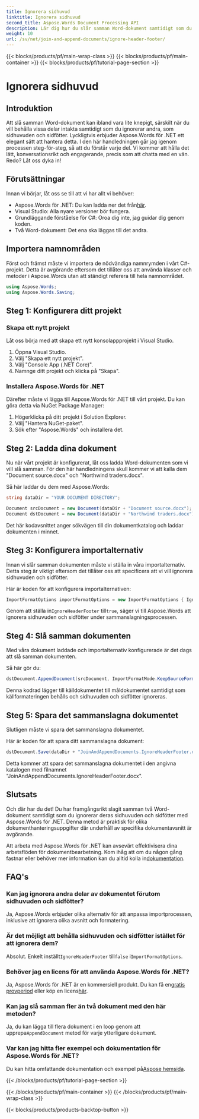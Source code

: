 ```yaml
---
title: Ignorera sidhuvud
linktitle: Ignorera sidhuvud
second_title: Aspose.Words Document Processing API
description: Lär dig hur du slår samman Word-dokument samtidigt som du ignorerar sidhuvuden och sidfötter med Aspose.Words för .NET med denna steg-för-steg-guide.
weight: 10
url: /sv/net/join-and-append-documents/ignore-header-footer/
---
```


{{< blocks/products/pf/main-wrap-class >}}
{{< blocks/products/pf/main-container >}}
{{< blocks/products/pf/tutorial-page-section >}}

# Ignorera sidhuvud

## Introduktion

Att slå samman Word-dokument kan ibland vara lite knepigt, särskilt när du vill behålla vissa delar intakta samtidigt som du ignorerar andra, som sidhuvuden och sidfötter. Lyckligtvis erbjuder Aspose.Words för .NET ett elegant sätt att hantera detta. I den här handledningen går jag igenom processen steg-för-steg, så att du förstår varje del. Vi kommer att hålla det lätt, konversationsrikt och engagerande, precis som att chatta med en vän. Redo? Låt oss dyka in!

## Förutsättningar

Innan vi börjar, låt oss se till att vi har allt vi behöver:

-  Aspose.Words för .NET: Du kan ladda ner det från[här](https://releases.aspose.com/words/net/).
- Visual Studio: Alla nyare versioner bör fungera.
- Grundläggande förståelse för C#: Oroa dig inte, jag guidar dig genom koden.
- Två Word-dokument: Det ena ska läggas till det andra.

## Importera namnområden

Först och främst måste vi importera de nödvändiga namnrymden i vårt C#-projekt. Detta är avgörande eftersom det tillåter oss att använda klasser och metoder i Aspose.Words utan att ständigt referera till hela namnområdet.

```csharp
using Aspose.Words;
using Aspose.Words.Saving;
```

## Steg 1: Konfigurera ditt projekt

### Skapa ett nytt projekt

Låt oss börja med att skapa ett nytt konsolappprojekt i Visual Studio.

1. Öppna Visual Studio.
2. Välj "Skapa ett nytt projekt".
3. Välj "Console App (.NET Core)".
4. Namnge ditt projekt och klicka på "Skapa".

### Installera Aspose.Words för .NET

Därefter måste vi lägga till Aspose.Words för .NET till vårt projekt. Du kan göra detta via NuGet Package Manager:

1. Högerklicka på ditt projekt i Solution Explorer.
2. Välj "Hantera NuGet-paket".
3. Sök efter "Aspose.Words" och installera det.

## Steg 2: Ladda dina dokument

Nu när vårt projekt är konfigurerat, låt oss ladda Word-dokumenten som vi vill slå samman. För den här handledningens skull kommer vi att kalla dem "Document source.docx" och "Northwind traders.docx".

Så här laddar du dem med Aspose.Words:

```csharp
string dataDir = "YOUR DOCUMENT DIRECTORY";

Document srcDocument = new Document(dataDir + "Document source.docx");
Document dstDocument = new Document(dataDir + "Northwind traders.docx");
```

Det här kodavsnittet anger sökvägen till din dokumentkatalog och laddar dokumenten i minnet.

## Steg 3: Konfigurera importalternativ

Innan vi slår samman dokumenten måste vi ställa in våra importalternativ. Detta steg är viktigt eftersom det tillåter oss att specificera att vi vill ignorera sidhuvuden och sidfötter.

Här är koden för att konfigurera importalternativen:

```csharp
ImportFormatOptions importFormatOptions = new ImportFormatOptions { IgnoreHeaderFooter = true };
```

 Genom att ställa in`IgnoreHeaderFooter` till`true`, säger vi till Aspose.Words att ignorera sidhuvuden och sidfötter under sammanslagningsprocessen.

## Steg 4: Slå samman dokumenten

Med våra dokument laddade och importalternativ konfigurerade är det dags att slå samman dokumenten.

Så här gör du:

```csharp
dstDocument.AppendDocument(srcDocument, ImportFormatMode.KeepSourceFormatting, importFormatOptions);
```

Denna kodrad lägger till källdokumentet till måldokumentet samtidigt som källformateringen behålls och sidhuvuden och sidfötter ignoreras.

## Steg 5: Spara det sammanslagna dokumentet

Slutligen måste vi spara det sammanslagna dokumentet. 

Här är koden för att spara ditt sammanslagna dokument:

```csharp
dstDocument.Save(dataDir + "JoinAndAppendDocuments.IgnoreHeaderFooter.docx");
```

Detta kommer att spara det sammanslagna dokumentet i den angivna katalogen med filnamnet "JoinAndAppendDocuments.IgnoreHeaderFooter.docx".

## Slutsats

Och där har du det! Du har framgångsrikt slagit samman två Word-dokument samtidigt som du ignorerar deras sidhuvuden och sidfötter med Aspose.Words för .NET. Denna metod är praktisk för olika dokumenthanteringsuppgifter där underhåll av specifika dokumentavsnitt är avgörande.

Att arbeta med Aspose.Words för .NET kan avsevärt effektivisera dina arbetsflöden för dokumentbearbetning. Kom ihåg att om du någon gång fastnar eller behöver mer information kan du alltid kolla in[dokumentation](https://reference.aspose.com/words/net/).

## FAQ's

### Kan jag ignorera andra delar av dokumentet förutom sidhuvuden och sidfötter?

Ja, Aspose.Words erbjuder olika alternativ för att anpassa importprocessen, inklusive att ignorera olika avsnitt och formatering.

### Är det möjligt att behålla sidhuvuden och sidfötter istället för att ignorera dem?

 Absolut. Enkelt inställt`IgnoreHeaderFooter` till`false` i`ImportFormatOptions`.

### Behöver jag en licens för att använda Aspose.Words för .NET?

 Ja, Aspose.Words för .NET är en kommersiell produkt. Du kan få en[gratis provperiod](https://releases.aspose.com/) eller köp en licens[här](https://purchase.aspose.com/buy).

### Kan jag slå samman fler än två dokument med den här metoden?

 Ja, du kan lägga till flera dokument i en loop genom att upprepa`AppendDocument` metod för varje ytterligare dokument.

### Var kan jag hitta fler exempel och dokumentation för Aspose.Words för .NET?

 Du kan hitta omfattande dokumentation och exempel på[Aspose hemsida](https://reference.aspose.com/words/net/).

{{< /blocks/products/pf/tutorial-page-section >}}

{{< /blocks/products/pf/main-container >}}
{{< /blocks/products/pf/main-wrap-class >}}

{{< blocks/products/products-backtop-button >}}
